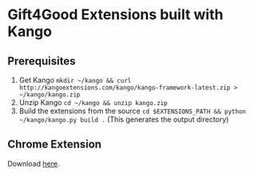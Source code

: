 Gift4Good Extensions built with Kango
====

Prerequisites
----
1. Get Kango `mkdir ~/kango && curl http://kangoextensions.com/kango/kango-framework-latest.zip > ~/kango/kango.zip`
2. Unzip Kango `cd ~/kango && unzip kango.zip`
3. Build the extensions from the source `cd $EXTENSIONS_PATH && python ~/kango/kango.py build .` (This generates the output directory)


Chrome Extension
----

Download [here](https://github.com/RHoKAustralia/brisbane-gifts4good-browser-extension/raw/master/output/giftsgood_0.9.0.crx).
